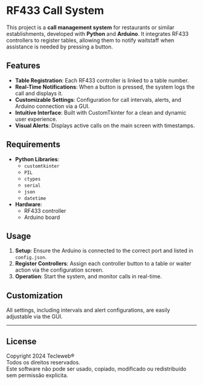 # RF433 Call System

This project is a **call management system** for restaurants or similar establishments, developed with **Python** and **Arduino**. It integrates RF433 controllers to register tables, allowing them to notify waitstaff when assistance is needed by pressing a button.

## Features
- **Table Registration**: Each RF433 controller is linked to a table number.
- **Real-Time Notifications**: When a button is pressed, the system logs the call and displays it.
- **Customizable Settings**: Configuration for call intervals, alerts, and Arduino connection via a GUI.
- **Intuitive Interface**: Built with CustomTkinter for a clean and dynamic user experience.
- **Visual Alerts**: Displays active calls on the main screen with timestamps.

## Requirements
- **Python Libraries**:
  - `customtkinter`
  - `PIL`
  - `ctypes`
  - `serial`
  - `json`
  - `datetime`
- **Hardware**:
  - RF433 controller
  - Arduino board

## Usage
1. **Setup**: Ensure the Arduino is connected to the correct port and listed in `config.json`.
2. **Register Controllers**: Assign each controller button to a table or waiter action via the configuration screen.
3. **Operation**: Start the system, and monitor calls in real-time.

## Customization
All settings, including intervals and alert configurations, are easily adjustable via the GUI.

---

## License
Copyright 2024 Tecleweb®  
Todos os direitos reservados.  
Este software não pode ser usado, copiado, modificado ou redistribuído sem permissão explícita.